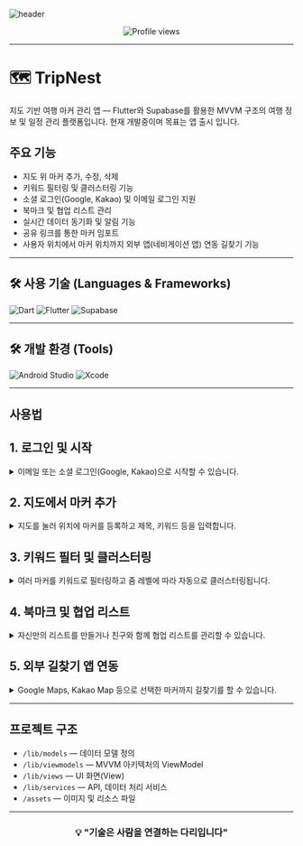 <!-- 헤더 배너 -->
![header](https://capsule-render.vercel.app/api?type=waving&color=gradient&height=120&animation=fadeIn&section=footer&text=%F0%9F%8C%8D%20TripNest)

<!-- 방문자 카운트 -->
<p align="center">
  <img src="https://komarev.com/ghpvc/?username=001014k&style=flat-square&color=blue" alt="Profile views" />
</p>

---

# 🗺️ TripNest

지도 기반 여행 마커 관리 앱 — Flutter와 Supabase를 활용한 MVVM 구조의 여행 정보 및 일정 관리 플랫폼입니다.
현재 개발중이며 목표는 앱 출시 입니다.

## 주요 기능
- 지도 위 마커 추가, 수정, 삭제  
- 키워드 필터링 및 클러스터링 기능  
- 소셜 로그인(Google, Kakao) 및 이메일 로그인 지원  
- 북마크 및 협업 리스트 관리  
- 실시간 데이터 동기화 및 알림 기능  
- 공유 링크를 통한 마커 임포트
- 사용자 위치에서 마커 위치까지 외부 앱(네비게이션 앱) 연동 길찾기 기능

---

## 🛠️ 사용 기술 (Languages & Frameworks)

<p>
  <img src="https://img.shields.io/badge/Dart-0175C2?style=flat&logo=dart&logoColor=white" alt="Dart" />
  <img src="https://img.shields.io/badge/Flutter-02569B?style=flat&logo=flutter&logoColor=white" alt="Flutter" />
  <img src="https://img.shields.io/badge/Supabase-3ECF8E?style=flat&logo=supabase&logoColor=white" alt="Supabase" />
</p>

---

## 🛠️ 개발 환경 (Tools)

<p>
  <img src="https://img.shields.io/badge/Android_Studio-3DDC84?style=flat&logo=android-studio&logoColor=white" alt="Android Studio" />
  <img src="https://img.shields.io/badge/Xcode-1575F9?style=flat&logo=xcode&logoColor=white" alt="Xcode" />
</p>

---

## 사용법

<h2>1. 로그인 및 시작</h2>
<details><summary>이메일 또는 소셜 로그인(Google, Kakao)으로 시작할 수 있습니다.</summary>
<p align="center">
<img src="https://github.com/user-attachments/assets/22bab7bb-ab9a-4839-9d4f-a4179c4282c7" width="20%"></img>
</p>
</details>

<h2>2. 지도에서 마커 추가</h2>
<details><summary>지도를 눌러 위치에 마커를 등록하고 제목, 키워드 등을 입력합니다.</summary>
<p align="center">
<img src="https://github.com/user-attachments/assets/55ca2f98-57e3-4ade-b8e8-9f47296707f8" width="20%"></img>
<img src="https://github.com/user-attachments/assets/60a5543b-b2cc-4049-b912-f96952c3c972" width="20%"></img>
</p>
</details>


<h2>3. 키워드 필터 및 클러스터링</h2>
<details><summary>여러 마커를 키워드로 필터링하고 줌 레벨에 따라 자동으로 클러스터링됩니다.</summary>
<p align="center">
<img src="https://github.com/user-attachments/assets/93d37fd0-7cba-456d-873e-94f206052dfc" width="20%"></img>
<img src="https://github.com/user-attachments/assets/b182f7f0-c61a-4448-8862-ea342de19b7d" width="20%"></img>
<img src="https://github.com/user-attachments/assets/f265fefc-8890-4027-813f-4b68db7c7dda" width="20%"></img>
<img src="https://github.com/user-attachments/assets/992a5659-a98a-4d43-bccb-77265df2dc65" width="20%"></img>

</p>
</details>

<h2>4. 북마크 및 협업 리스트</h2>
<details><summary>자신만의 리스트를 만들거나 친구와 함께 협업 리스트를 관리할 수 있습니다.</summary>
<p align="center">
<img src="https://github.com/user-attachments/assets/56207ce1-7b8b-44df-a7fe-b56e46f83d9e" width="20%"></img>
<img src="" width="20%"></img>
<img src="https://github.com/user-attachments/assets/1a211656-9f79-4614-b304-87dcea9f7d96" width="20%"></img>
<img src="https://github.com/user-attachments/assets/a3b9713f-fe37-458b-87f6-fcae88585084" width="20%"></img>
</p>
</details>

<h2>5. 외부 길찾기 앱 연동</h2>
<details><summary>Google Maps, Kakao Map 등으로 선택한 마커까지 길찾기를 할 수 있습니다.</summary>
<p align="center">
<img src="https://github.com/user-attachments/assets/c45a052c-f47c-4f6b-b4f2-8394291f1de6" width="20%"></img>

</p>
</details>


---

## 프로젝트 구조

- `/lib/models` — 데이터 모델 정의  
- `/lib/viewmodels` — MVVM 아키텍처의 ViewModel  
- `/lib/views` — UI 화면(View)  
- `/lib/services` — API, 데이터 처리 서비스  
- `/assets` — 이미지 및 리소스 파일

---

<h3 align="center">💡 "기술은 사람을 연결하는 다리입니다"</h3>
